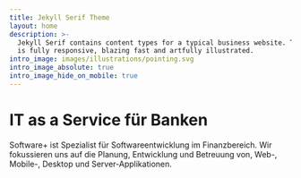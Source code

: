 ```yaml
---
title: Jekyll Serif Theme
layout: home
description: >-
  Jekyll Serif contains content types for a typical business website. The theme
  is fully responsive, blazing fast and artfully illustrated.
intro_image: images/illustrations/pointing.svg
intro_image_absolute: true
intro_image_hide_on_mobile: true
---
```


# IT as a Service für Banken

Software+ ist Spezialist für Softwareentwicklung im Finanzbereich. Wir fokussieren uns auf die Planung, Entwicklung und Betreuung von, Web-, Mobile-, Desktop und Server-Applikationen.